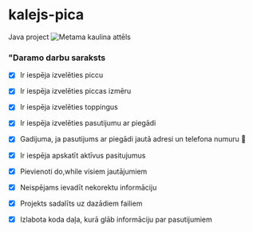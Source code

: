 # kalejs-pica
Java project
![Metama kaulina attēls](https://th.bing.com/th/id/OIP.X1jUHJm9kFSs9IlbQ7alCwHaE8?pid=ImgDet&rs=1)
### "Daramo darbu saraksts
- [x] Ir iespēja izvelēties piccu
- [x] Ir iespēja izvelēties piccas izmēru
- [x] Ir iespēja izvelēties toppingus
- [x] Ir iespēja izvelēties pasutijumu ar piegādi
- [x] Gadijuma, ja pasutijums ar piegādi jautā adresi un telefona numuru :iphone:	
- [x] Ir iespēja apskatīt aktīvus pasitujumus 
- [x] Pievienoti do,while visiem jautājumiem
- [x] Neispējams ievadīt nekorektu informāciju
- [x] Projekts sadalīts uz dazādiem failiem
- [x] Izlabota koda daļa, kurā glāb informāciju par pasutijumiem
   
